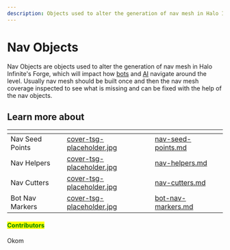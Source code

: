 ```yaml
---
description: Objects used to alter the generation of nav mesh in Halo Infinite's Forge
---
```


# Nav Objects

Nav Objects are objects used to alter the generation of nav mesh in Halo Infinite's Forge, which will impact how [bots](../npc-units/bots/) and [AI](../npc-units/ai/) navigate around the level. Usually nav mesh should be built once and then the nav mesh coverage inspected to see what is missing and can be fixed with the help of the nav objects.



## Learn more about

<table data-view="cards"><thead><tr><th></th><th data-hidden data-card-cover data-type="files"></th><th data-hidden data-card-target data-type="content-ref"></th></tr></thead><tbody><tr><td>Nav Seed Points</td><td><a href="../../../.gitbook/assets/cover-tsg-placeholder.jpg">cover-tsg-placeholder.jpg</a></td><td><a href="nav-seed-points.md">nav-seed-points.md</a></td></tr><tr><td>Nav Helpers</td><td><a href="../../../.gitbook/assets/cover-tsg-placeholder.jpg">cover-tsg-placeholder.jpg</a></td><td><a href="nav-helpers.md">nav-helpers.md</a></td></tr><tr><td>Nav Cutters</td><td><a href="../../../.gitbook/assets/cover-tsg-placeholder.jpg">cover-tsg-placeholder.jpg</a></td><td><a href="nav-cutters.md">nav-cutters.md</a></td></tr><tr><td>Bot Nav Markers</td><td><a href="../../../.gitbook/assets/cover-tsg-placeholder.jpg">cover-tsg-placeholder.jpg</a></td><td><a href="bot-nav-markers.md">bot-nav-markers.md</a></td></tr></tbody></table>



#### <mark style="color:green;">Contributors</mark>

Okom
